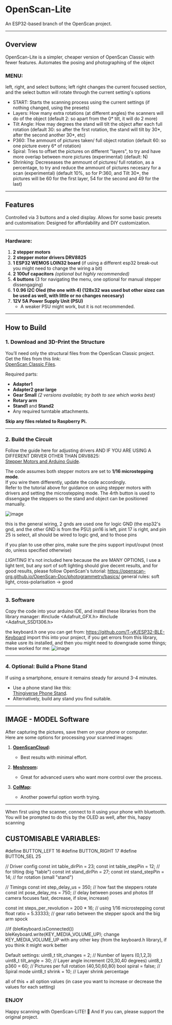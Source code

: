 # OpenScan-Lite
An ESP32-based branch of the OpenScan project.  

---

## Overview  
OpenScan-Lite is a simpler, cheaper version of OpenScan Classic with fewer features. Automates the posing and photographing of the object

### MENU:
left, right, and select buttons; left right changes the current focused section, and the select button will rotate through the current setting's options
  - START: Starts the scanning process using the current settings (if nothing changed, using the presets)
  - Layers: How many extra rotations (at different angles) the scanners will do of the object (default 2: so apart from the 0* tilt, it will do 2 more)
  - Tilt Angle: How may degrees the stand will tilt the object after each full rotation (default 30: so after the first rotation, the stand will tilt by 30*, after the second another 30*, etc)
  - P360: The ammount of pictures taken/ full object rotation (default 60: so one picture every 6* of rotation)
  - Spiral: Tries to offset the pictures on different "layers", to try and have more overlap between more pictures (experimental) (default: N)
  - Shrinking: Decreseases the ammount of pictures/ full rotation, as a percentage, to try and reduce the ammount of pictures necesary for a scan (experimental) (default 10%, so for P:360, and Tilt 30*, the pictures will be 60 for the first layer, 54 for the second and 49 for the last) 

---

## Features 
Controlled via 3 buttons and a oled display. Allows for some basic presets and customisation:
Designed for affordability and DIY customization.

---

### Hardware:  
1. **2 stepper motors**  
2. **2 stepper motor drivers DRV8825**  
3. **1 ESP32 WEMOS LOIN32 board** (if using a different esp32 break-out you might need to change the wiring a bit)  
4. **2 100uf capacitors** *(optional but highly recommended)*
5. **4 buttons** (3 for navigating the menu, one optional for manual stepper dissengaging)
6. **1 0.96 I2C Oled (the one with 4) (128x32 was used but other sizez can be used as well, with little or no changes necesary)**  
7. **12V 5A Power Supply Unit (PSU)**  
   - A weaker PSU might work, but it is not recommended.

---

## How to Build 

### 1. **Download and 3D-Print the Structure**  
You’ll need only the structural files from the OpenScan Classic project.  
Get the files from this link:  
[OpenScan Classic Files](https://github.com/OpenScan-org/OpenScan-Design/tree/main/files/Classic/V1).  

Required parts:  
- **Adapter1**  
- **Adapter2 gear large**  
- **Gear Small** *(2 versions available; try both to see which works best)*  
- **Rotary arm**  
- **Stand1** and **Stand2**  
- Any required turntable attachments.  

**Skip any files related to Raspberry Pi.**

---

### 2. **Build the Circuit**  
Follow the guide here for adjusting drivers AND IF YOU ARE USING A DIFFERENT DRIVER OTHER THAN DRV8825:  
[Stepper Motors and Arduino Guide](https://howtomechatronics.com/tutorials/arduino/stepper-motors-and-arduino-the-ultimate-guide/).  


The code assumes both stepper motors are set to **1/16 microstepping mode**.  
If you wire them differently, update the code accordingly.  
Refer to the tutorial above for guidance on using stepper motors with drivers and setting the microstepping mode.
The 4rth button is used to dissengage the steppers so the stand and object can be positioned manually.

![image](https://github.com/user-attachments/assets/c86b2f25-340e-4a2b-93e3-5f4c3b4e1717)

this is the general wiring, 2 gnds are used one for logic GND (the esp32's gnd, and the other GND is from the PSU)
pin16 is left, pint 17 is right, and pin 25 is select, all should be wired to logic gnd, and to those pins 

if you plan to use other pins, make sure the pins support input/ouput (most do, unless specified otherwise)

*LIGHTING* It's not included here because the are MANY OPTIONS, I use a light tent, but any sort of soft lighting should give decent results, and for good results, please follow OpenScan's tutorial:
https://openscan-org.github.io/OpenScan-Doc/photogrammetry/basics/
general rules: soft light, cross-polarisation -> good

---

### 3. **Software**

Copy the code into your arduino IDE, and install these libraries from the library manager: 
#include <Adafruit_GFX.h>
#include <Adafruit_SSD1306.h>

the keyboard.h one you can get from: https://github.com/T-vK/ESP32-BLE-Keyboard
import this into your project, if you get errors from this library, make usre its installed, and then you might need to downgrade some things; these worked for me: 
![image](https://github.com/user-attachments/assets/b7554db4-3ac2-4f6f-9f7d-75cd9dc39868)

---

### 4. **Optional: Build a Phone Stand**  
If using a smartphone, ensure it remains steady for around 3-4 minutes.  
- Use a phone stand like this:  
  [Thingiverse Phone Stand](https://www.thingiverse.com/thing:3363730).  
- Alternatively, build any stand you find suitable.  

---

## IMAGE - MODEL Software

After capturing the pictures, save them on your phone or computer.  
Here are some options for processing your scanned images:  

1. **[OpenScanCloud](https://www.openscancloud.com/):**  
   - Best results with minimal effort.  

2. **[Meshroom](https://alicevision.org/#meshroom):**  
   - Great for advanced users who want more control over the process.  

3. **[ColMap](https://colmap.github.io/):**  
   - Another powerful option worth trying.  
---

When first using the scanner, connect to it using your phone with bluetooth. You will be prompted to do this by the OLED as well, after this, happy scanning

## CUSTOMISABLE VARIABLES:

#define BUTTON_LEFT 16
#define BUTTON_RIGHT 17
#define BUTTON_SEL 25

// Driver config
const int table_dirPin = 23;
const int table_stepPin = 12; // for tilting (big "table")
const int stand_dirPin = 27;
const int stand_stepPin = 14; // for rotation (small "stand")

// Timings
const int step_delay_us = 350; // how fast the steppers rotate
const int pose_delay_ms = 750; // delay between poses and photos (If camera focuses fast, decrease, if slow, increase)

const int steps_per_revolution = 200 * 16; // using 1/16 microstepping
const float ratio = 5.33333; // gear ratio between the stepper spock and the big arm spock

//if (bleKeyboard.isConnected()) bleKeyboard.write(KEY_MEDIA_VOLUME_UP);
change KEY_MEDIA_VOLUME_UP with any other key (from the keyboard.h library), if you think it might work better

Default settings:
  uint8_t tilt_changes = 2;    // Number of layers (0,1,2,3)
  uint8_t tilt_angle = 30;     // Layer angle increment (20,30,40 degrees)
  uint8_t p360 = 60;           // Pictures per full rotation (40,50,60,80)
  bool spiral = false;         // Spiral mode
  uint8_t shrink = 10;         // Layer shrink percentage

all of this + all option values (in case you want to increase or decrease the values for each setting)


### **ENJOY**
Happy scanning with OpenScan-LITE! 🚀
And If you can, please support the original project.
